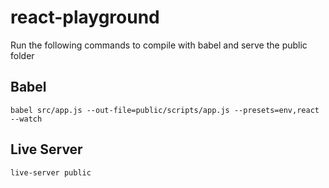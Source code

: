 # react-playground

Run the following commands to compile with babel and serve the public folder

## Babel
`babel src/app.js --out-file=public/scripts/app.js --presets=env,react --watch`

## Live Server
`live-server public`